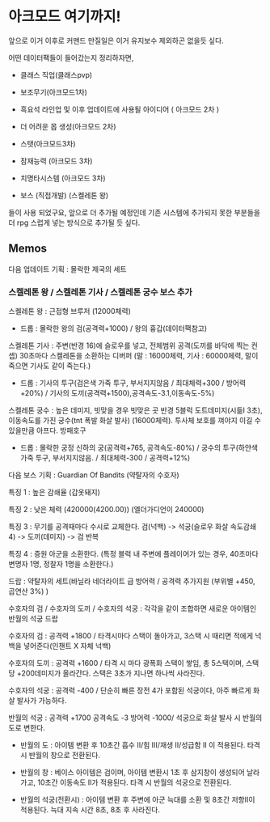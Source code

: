 # 아크모드 여기까지!
<p>
앞으로 이거 이후로 커맨드 만질일은 이거 유지보수 제외하곤 없을듯 싶다.

어떤 데이터팩들이 들어갔는지 정리하자면,

- 클래스 직업(클래스pvp)

- 보조무기(아크모드1차)

- 흑요석 라인업 및 이후 업데이트에 사용될 아이디어 ( 아크모드 2차 )

- 더 어려운 몹 생성(아크모드 2차)

- 스탯(아크모드3차) 

- 잠재능력 (아크모드 3차)

- 치명타시스템 (아크모드 3차)

- 보스 (직접개발) (스켈레톤 왕)

들이 사용 되었구요, 앞으로 더 추가될 예정인데 기존 시스템에 추가되지 못한 부분들을 더 rpg 스럽게 넣는 방식으로 추가될 듯 싶다.
</p>

## Memos
<p>
  다음 업데이트 기획 : 몰락한 제국의 세트
  
  ### 스켈레톤 왕 / 스켈레톤 기사 / 스켈레톤 궁수 보스 추가
  
  스켈레톤 왕 : 근접형 브루저 (12000체력)
  - 드롭 : 몰락한 왕의 검(공격력+1000) / 왕의 흉갑(데이터팩참고)
  
  스켈레톤 기사 : 주변(반경 16)에 슬로우를 넣고, 전체범위 공격(도끼를 바닥에 찍는 컨셉) 30초마다 스켈레톤을 소환하는 디버퍼 (말 : 16000체력, 기사 : 60000체력, 말이 죽으면 기사도 같이 죽는다.)
  - 드롭 : 기사의 투구(검은색 가죽 투구, 부서지지않음 / 최대체력+300 / 방어력+20%) / 기사의 도끼(공격력+1500),공격속도-3.1,이동속도-5%)
  
  스켈레톤 궁수 : 높은 데미지, 빗맞을 경우 빗맞은 곳 반경 5블럭 도트데미지(시듦I 3초), 이동속도를 가진 궁수(tnt 폭발 화살 발사) (16000체력). 투사체 보호를 껴야지 이길 수 있을만큼 아프다. 방패호구
  - 드롭 : 몰락한 궁정 신하의 궁(공격력+765, 공격속도-80%) / 궁수의 투구(하얀색 가죽 투구, 부서지지않음. / 최대체력-300 / 공격력+12%)
  
</p>

<p>
다음 보스 기획 : Guardian Of Bandits (약탈자의 수호자)

특징 1 : 높은 감쇄율 (갑옷돼지)
  
특징 2 : 낮은 체력 (420000(4200.00)) (엘더가디언이 240000)

특징 3 : 무기를 공격때마다 수시로 교체한다.
  검(넉백) -> 석궁(슬로우 화살 속도감쇄4) -> 도끼(데미지) -> 검 반복

특징 4 : 증원
  아군을 소환한다. (특정 블럭 내 주변에 플레이어가 있는 경우, 40초마다 변명자 1명, 정찰자 1명을 소환한다.)
  
 드랍 : 약탈자의 세트(바닐라 네더라이트 급 방어력 / 공격력 추가지원 (부위별 +450, 곱연산 3%) )
  
  
  수호자의 검 / 수호자의 도끼 / 수호자의 석궁 : 각각을 같이 조합하면 새로운 아이템인 반월의 석궁 드랍
  
  수호자의 검 : 공격력 +1800 / 타격시마다 스택이 돌아가고, 3스택 시 때리면 적에게 넉백을 넣어준다(인챈트 X 자체 넉백)
  
  수호자의 도끼 : 공격력 +1600 / 타격 시 마다 광폭화 스택이 쌓임, 총 5스택이며, 스택당 +200데미지가 올라간다. 스택은 3초가 지나면 하나씩 사라진다.
  
  수호자의 석궁 : 공격력 -400 / 단순히 빠른 장전 4가 포함된 석궁이다,  아주 빠르게 화살 발사가 가능하다.
  
  
  반월의 석궁 : 공격력 +1700 공격속도 -3 방어력 -1000/ 석궁으로 화살 발사 시 반월의 도로 변한다.
  
  - 반월의 도 : 아이템 변환 후 10초간 흡수 II/힘 III/재생 II/성급함 II 이 적용된다. 타격 시 반월의 창으로 전환된다.
  
  - 반월의 창 : 베이스 아이템은 검이며, 아이템 변환시 1초 후 삼지창이 생성되어 날라가고, 10초간 이동속도 II가 적용된다. 타격 시 반월의 석궁으로 전환된다.
  
  - 반월의 석궁(전환시) : 아이템 변환 후 주변에 아군 늑대를 소환 및 8초간 저항II이 적용된다. 늑대 지속 시간 8초, 8초 후 사라진다.
</p>